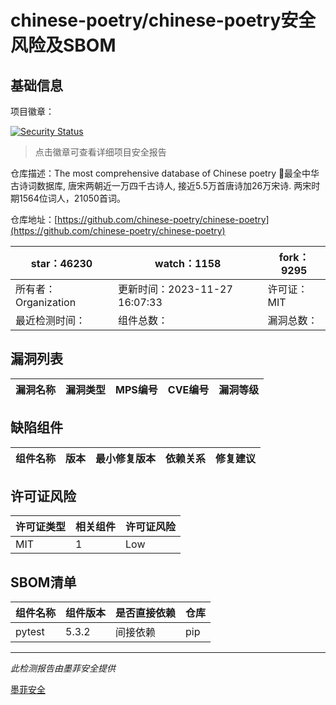 # chinese-poetry/chinese-poetry安全风险及SBOM

## 基础信息

项目徽章：

[![Security Status](https://www.murphysec.com/platform3/v31/badge/1765455731259031552.svg)](https://www.murphysec.com/console/report/1712183919016460288/1765455731259031552)

> 点击徽章可查看详细项目安全报告

仓库描述：The most comprehensive database of Chinese poetry 🧶最全中华古诗词数据库,  唐宋两朝近一万四千古诗人,  接近5.5万首唐诗加26万宋诗.  两宋时期1564位词人，21050首词。

仓库地址：[https://github.com/chinese-poetry/chinese-poetry](https://github.com/chinese-poetry/chinese-poetry)

| star：46230 | watch：1158 | fork：9295 |
| ----------- | -------------- | ------------ |
| 所有者：Organization | 更新时间：2023-11-27 16:07:33 | 许可证：MIT |
| 最近检测时间： | 组件总数： | 漏洞总数： |




## 漏洞列表

| 漏洞名称 | 漏洞类型 | MPS编号 | CVE编号 | 漏洞等级 |
| ------- | ------ | ------- | ------ | ----- |





## 缺陷组件

| 组件名称 | 版本 | 最小修复版本 | 依赖关系 | 修复建议 |
| -------- | ---- | ------------ | -------- | -------- |





## 许可证风险

| 许可证类型 | 相关组件 | 许可证风险 |
| ---------- | -------- | ---------- |
|MIT|1|Low|




## SBOM清单

| 组件名称 | 组件版本 | 是否直接依赖 | 仓库 |
| -------- | -------- | ------------ | ---- |
|pytest|5.3.2|间接依赖|pip|


------

*此检测报告由墨菲安全提供*

[墨菲安全](www.murphysec.com)